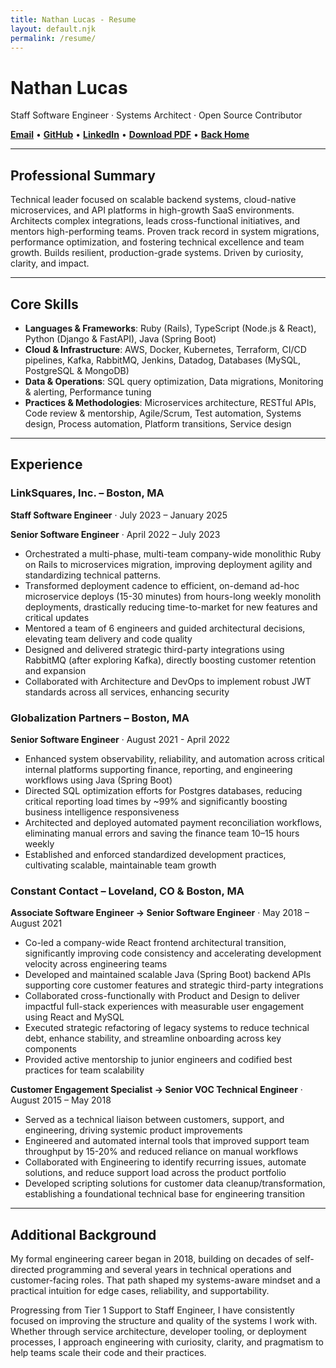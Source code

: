 ```yaml
---
title: Nathan Lucas - Resume
layout: default.njk
permalink: /resume/
---
```


# Nathan Lucas
Staff Software Engineer · Systems Architect · Open Source Contributor

**[Email](mailto:nlucas@bnlucas.com)** • **[GitHub](https://github.com/bnlucas)** • **[LinkedIn](https://linkedin.com/in/bnlucas88)** • **[Download PDF](/static/resume.pdf)** • **[Back Home](/)**

---

## Professional Summary

Technical leader focused on scalable backend systems, cloud-native microservices, and API platforms in high-growth SaaS environments. Architects complex integrations, leads cross-functional initiatives, and mentors high-performing teams. Proven track record in system migrations, performance optimization, and fostering technical excellence and team growth. Builds resilient, production-grade systems. Driven by curiosity, clarity, and impact.

---

## Core Skills

- **Languages & Frameworks**: Ruby (Rails), TypeScript (Node.js & React), Python (Django & FastAPI), Java (Spring Boot)
- **Cloud & Infrastructure**: AWS, Docker, Kubernetes, Terraform, CI/CD pipelines, Kafka, RabbitMQ, Jenkins, Datadog, Databases (MySQL, PostgreSQL & MongoDB)
- **Data & Operations**: SQL query optimization, Data migrations, Monitoring & alerting, Performance tuning
- **Practices & Methodologies**: Microservices architecture, RESTful APIs, Code review & mentorship, Agile/Scrum, Test automation, Systems design, Process automation, Platform transitions, Service design

---

## Experience

### LinkSquares, Inc. – Boston, MA 

**Staff Software Engineer** · July 2023 – January 2025

**Senior Software Engineer** · April 2022 – July 2023

- Orchestrated a multi-phase, multi-team company-wide monolithic Ruby on Rails to microservices migration, improving deployment agility and standardizing technical patterns.
- Transformed deployment cadence to efficient, on-demand ad-hoc microservice deploys (15-30 minutes) from hours-long weekly monolith deployments, drastically reducing time-to-market for new features and critical updates
- Mentored a team of 6 engineers and guided architectural decisions, elevating team delivery and code quality
- Designed and delivered strategic third-party integrations using RabbitMQ (after exploring Kafka), directly boosting customer retention and expansion
- Collaborated with Architecture and DevOps to implement robust JWT standards across all services, enhancing security

### Globalization Partners – Boston, MA

**Senior Software Engineer** · August 2021 - April 2022

- Enhanced system observability, reliability, and automation across critical internal platforms supporting finance, reporting, and engineering workflows using Java (Spring Boot)
- Directed SQL optimization efforts for Postgres databases, reducing critical reporting load times by ~99% and significantly boosting business intelligence responsiveness
- Architected and deployed automated payment reconciliation workflows, eliminating manual errors and saving the finance team 10–15 hours weekly
- Established and enforced standardized development practices, cultivating scalable, maintainable team growth

### Constant Contact – Loveland, CO & Boston, MA

**Associate Software Engineer → Senior Software Engineer** · May 2018 – August 2021

- Co-led a company-wide React frontend architectural transition, significantly improving code consistency and accelerating development velocity across engineering teams
- Developed and maintained scalable Java (Spring Boot) backend APIs supporting core customer features and strategic third-party integrations
- Collaborated cross-functionally with Product and Design to deliver impactful full-stack experiences with measurable user engagement using React and MySQL
- Executed strategic refactoring of legacy systems to reduce technical debt, enhance stability, and streamline onboarding across key components
- Provided active mentorship to junior engineers and codified best practices for team scalability

**Customer Engagement Specialist → Senior VOC Technical Engineer** · August 2015 – May 2018

- Served as a technical liaison between customers, support, and engineering, driving systemic product improvements
- Engineered and automated internal tools that improved support team throughput by 15-20% and reduced reliance on manual workflows
- Collaborated with Engineering to identify recurring issues, automate solutions, and reduce support load across the product portfolio
- Developed scripting solutions for customer data cleanup/transformation, establishing a foundational technical base for engineering transition

---

## Additional Background

My formal engineering career began in 2018, building on decades of self-directed programming and several years in technical operations and customer-facing roles. That path shaped my systems-aware mindset and a practical intuition for edge cases, reliability, and supportability.

Progressing from Tier 1 Support to Staff Engineer, I have consistently focused on improving the structure and quality of the systems I work with. Whether through service architecture, developer tooling, or deployment processes, I approach engineering with curiosity, clarity, and pragmatism to help teams scale their code and their practices.